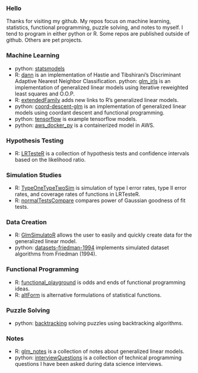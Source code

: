 ### Hello

Thanks for visiting my github. My repos focus on machine learning, statistics, functional programming, puzzle solving, and notes to myself. I tend to program in either python or R. Some repos are published outside of github. Others are pet projects.

### Machine Learning

* python: [statsmodels](https://github.com/statsmodels/statsmodels])
* R: [dann](https://github.com/gmcmacran/dann) is an implementation of Hastie and Tibshirani’s Discriminant Adaptive Nearest Neighbor Classification.
python: [glm_irls](https://github.com/gmcmacran/glm_irls) is an implementation of generalized linear models using iterative reweighted least squares and O.O.P.
* R: [extendedFamily](https://github.com/gmcmacran/extendedFamily) adds new links to R’s generalized linear models.
* python: [coord-descent-glm](https://github.com/gmcmacran/coord-descent-glm) is an implementation of generalized linear models using coordant descent and functional programming.
* python: [tensorflow](https://github.com/gmcmacran/tensorflow) is example tensorflow models.
* python: [aws_docker_py](https://github.com/gmcmacran/aws_docker_py) is a containerized model in AWS. 

### Hypothesis Testing

* R: [LRTesteR](https://github.com/gmcmacran/LRTesteR) is a collection of hypothesis tests and confidence intervals based on the likelihood ratio.

### Simulation Studies

* R: [TypeOneTypeTwoSim](https://github.com/gmcmacran/TypeOneTypeTwoSim) is simulation of type I error rates, type II error rates, and coverage rates of functions in LRTesteR. 
* R: [normalTestsCompare](https://github.com/gmcmacran/normalTestsCompare) compares power of Gaussian goodness of fit tests. 

### Data Creation

* R: [GlmSimulatoR](https://github.com/gmcmacran/GlmSimulatoR) allows the user to easily and quickly create data for the generalized linear model. 
* python: [datasets-friedman-1994](https://github.com/gmcmacran/datasets-friedman-1994) implements simulated dataset algorithms from Friedman (1994).

### Functional Programming

* R: [functional_playground](https://github.com/gmcmacran/functional_playground) is odds and ends of functional programming ideas.
* R: [altForm](https://github.com/gmcmacran/altForm) is alternative formulations of statistical functions.

### Puzzle Solving

* python: [backtracking](https://github.com/gmcmacran/backtracking) solving puzzles using backtracking algorithms.

### Notes

* R: [glm_notes](https://github.com/gmcmacran/glm_notes) is a collection of notes about generalized linear models. 
* python: [interviewQuestions](https://github.com/gmcmacran/interviewQuestions) is a collection of technical programming questions I have been asked during data science interviews.
